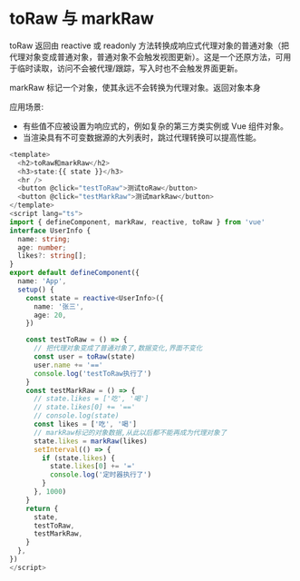 # toRaw 与 markRaw

toRaw 返回由 reactive 或 readonly 方法转换成响应式代理对象的普通对象（把代理对象变成普通对象，普通对象不会触发视图更新）。这是一个还原方法，可用于临时读取，访问不会被代理/跟踪，写入时也不会触发界面更新。

markRaw 标记一个对象，使其永远不会转换为代理对象。返回对象本身

应用场景:

- 有些值不应被设置为响应式的，例如复杂的第三方类实例或 Vue 组件对象。
- 当渲染具有不可变数据源的大列表时，跳过代理转换可以提高性能。

```ts
<template>
  <h2>toRaw和markRaw</h2>
  <h3>state:{{ state }}</h3>
  <hr />
  <button @click="testToRaw">测试toRaw</button>
  <button @click="testMarkRaw">测试markRaw</button>
</template>
<script lang="ts">
import { defineComponent, markRaw, reactive, toRaw } from 'vue'
interface UserInfo {
  name: string;
  age: number;
  likes?: string[];
}
export default defineComponent({
  name: 'App',
  setup() {
    const state = reactive<UserInfo>({
      name: '张三',
      age: 20,
    })

    const testToRaw = () => {
      // 把代理对象变成了普通对象了,数据变化,界面不变化
      const user = toRaw(state)
      user.name += '=='
      console.log('testToRaw执行了')
    }
    const testMarkRaw = () => {
      // state.likes = ['吃', '喝']
      // state.likes[0] += '=='
      // console.log(state)
      const likes = ['吃', '喝']
      // markRaw标记的对象数据,从此以后都不能再成为代理对象了
      state.likes = markRaw(likes)
      setInterval(() => {
        if (state.likes) {
          state.likes[0] += '='
          console.log('定时器执行了')
        }
      }, 1000)
    }
    return {
      state,
      testToRaw,
      testMarkRaw,
    }
  },
})
</script>
```